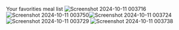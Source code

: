 Your favorities meal list
![Screenshot 2024-10-11 003716](https://github.com/user-attachments/assets/2e91441f-8fd7-47bc-ad69-31b167003d99)![Screenshot 2024-10-11 003750](https://github.com/user-attachments/assets/11703b77-11a7-450a-9c88-9935b7ee12b2)![Screenshot 2024-10-11 003724](https://github.com/user-attachments/assets/2f2c6348-b8de-4c65-81cf-50e620247832)
![Screenshot 2024-10-11 003729](https://github.com/user-attachments/assets/a7c2fda1-378f-4d33-88d1-a986d146f8c8)
![Screenshot 2024-10-11 003738](https://github.com/user-attachments/assets/6247220b-b99d-4876-a759-fb338436ca75)

